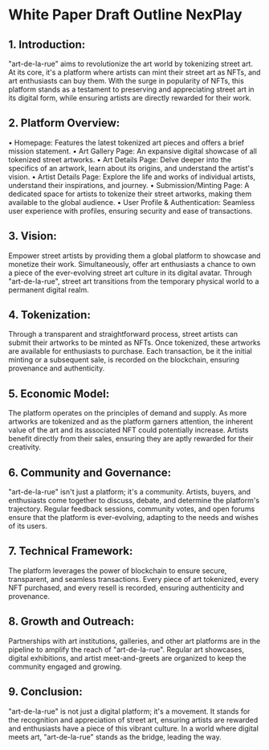 # White Paper Draft Outline NexPlay

## 1. Introduction:

  "art-de-la-rue" aims to revolutionize the art world by tokenizing street art. At its core, it's a platform where artists can mint their street art as NFTs, and art enthusiasts can buy them. With the surge in popularity of NFTs, this platform stands as a testament to preserving and appreciating street art in its digital form, while ensuring artists are directly rewarded for their work.

## 2. Platform Overview:

  •	Homepage: Features the latest tokenized art pieces and offers a brief mission statement.
	•	Art Gallery Page: An expansive digital showcase of all tokenized street artworks.
	•	Art Details Page: Delve deeper into the specifics of an artwork, learn about its origins, and understand the artist's vision.
	•	Artist Details Page: Explore the life and works of individual artists, understand their inspirations, and journey.
	•	Submission/Minting Page: A dedicated space for artists to tokenize their street artworks, making them available to the global audience.
	•	User Profile & Authentication: Seamless user experience with profiles, ensuring security and ease of transactions.

## 3. Vision:

  Empower street artists by providing them a global platform to showcase and monetize their work. Simultaneously, offer art enthusiasts a chance to own a piece of the ever-evolving street art culture in its digital avatar. Through "art-de-la-rue", street art transitions from the temporary physical world to a permanent digital realm.

## 4. Tokenization:

  Through a transparent and straightforward process, street artists can submit their artworks to be minted as NFTs. Once tokenized, these artworks are available for enthusiasts to purchase. Each transaction, be it the initial minting or a subsequent sale, is recorded on the blockchain, ensuring provenance and authenticity.

## 5. Economic Model:

  The platform operates on the principles of demand and supply. As more artworks are tokenized and as the platform garners attention, the inherent value of the art and its associated NFT could potentially increase. Artists benefit directly from their sales, ensuring they are aptly rewarded for their creativity.

## 6. Community and Governance:

  "art-de-la-rue" isn't just a platform; it's a community. Artists, buyers, and enthusiasts come together to discuss, debate, and determine the platform's trajectory. Regular feedback sessions, community votes, and open forums ensure that the platform is ever-evolving, adapting to the needs and wishes of its users.

## 7. Technical Framework:

  The platform leverages the power of blockchain to ensure secure, transparent, and seamless transactions. Every piece of art tokenized, every NFT purchased, and every resell is recorded, ensuring authenticity and provenance.

## 8. Growth and Outreach:

  Partnerships with art institutions, galleries, and other art platforms are in the pipeline to amplify the reach of "art-de-la-rue". Regular art showcases, digital exhibitions, and artist meet-and-greets are organized to keep the community engaged and growing.

## 9. Conclusion:

  "art-de-la-rue" is not just a digital platform; it's a movement. It stands for the recognition and appreciation of street art, ensuring artists are rewarded and enthusiasts have a piece of this vibrant culture. In a world where digital meets art, "art-de-la-rue" stands as the bridge, leading the way.

